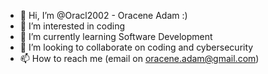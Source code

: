- 👋 Hi, I’m @Oracl2002 - Oracene Adam :)
- 👀 I’m interested in coding
- 🌱 I’m currently learning Software Development
- 💞️ I’m looking to collaborate on coding and cybersecurity
- 📫 How to reach me (email on oracene.adam@gmail.com)

<!---
Oracl2002/Oracl2002 is a ✨ special ✨ repository because its `README.md` (this file) appears on your GitHub profile.
You can click the Preview link to take a look at your changes.
--->

